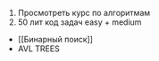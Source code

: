 1. Просмотреть курс по алгоритмам
2. 50 лит код задач easy + medium


- [[Бинарный поиск]]
- AVL TREES
